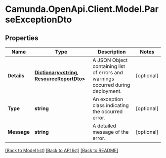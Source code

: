 # Camunda.OpenApi.Client.Model.ParseExceptionDto

## Properties

Name | Type | Description | Notes
------------ | ------------- | ------------- | -------------
**Details** | [**Dictionary&lt;string, ResourceReportDto&gt;**](ResourceReportDto.md) | A JSON Object containing list of errors and warnings occurred during deployment. | [optional] 
**Type** | **string** | An exception class indicating the occurred error. | [optional] 
**Message** | **string** | A detailed message of the error. | [optional] 

[[Back to Model list]](../README.md#documentation-for-models) [[Back to API list]](../README.md#documentation-for-api-endpoints) [[Back to README]](../README.md)

